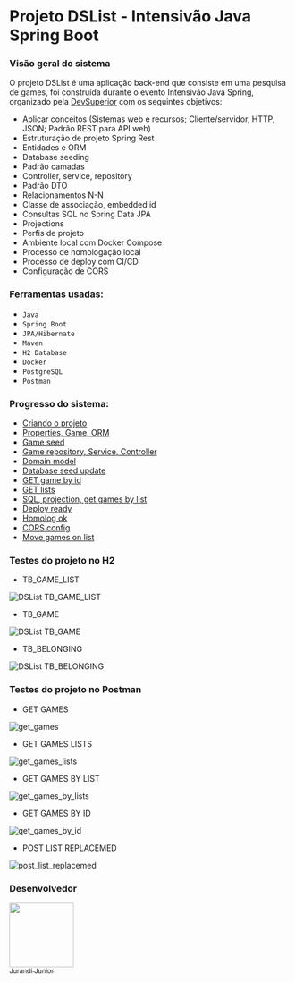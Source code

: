 # Projeto DSList - Intensivão Java Spring Boot

### Visão geral do sistema

O projeto DSList é uma aplicação back-end que consiste em uma pesquisa de games, foi construída durante o evento Intensivão Java Spring, organizado pela [DevSuperior](https://www.youtube.com/@DevSuperior) com os seguintes objetivos:

- Aplicar conceitos (Sistemas web e recursos; Cliente/servidor, HTTP, JSON; Padrão REST para API web)
- Estruturação de projeto Spring Rest
- Entidades e ORM
- Database seeding
- Padrão camadas
- Controller, service, repository
- Padrão DTO
- Relacionamentos N-N
- Classe de associação, embedded id
- Consultas SQL no Spring Data JPA
- Projections
- Perfis de projeto
- Ambiente local com Docker Compose
- Processo de homologação local
- Processo de deploy com CI/CD
- Configuração de CORS


### Ferramentas usadas:

- ``Java``
- ``Spring Boot``
- ``JPA/Hibernate``
- ``Maven``
- ``H2 Database``
- ``Docker``
- ``PostgreSQL``
- ``Postman``

### Progresso do sistema:

- [Criando o projeto](https://github.com/jurandi1/dslist/commit/aa9b6c44914ab0be3177a537257351bee1bebcc4) 
- [Properties, Game, ORM](https://github.com/jurandi1/dslist/commit/c91a6c28488b360308e488a1a5b494797a767860)
- [Game seed](https://github.com/jurandi1/dslist/commit/963429b413031e353b182a0b164fe6207148ab4c)
- [Game repository, Service, Controller](https://github.com/jurandi1/dslist/commit/088da857720fc4328ffd1ffc071f62370e34eccc)
- [Domain model](https://github.com/jurandi1/dslist/commit/1f0649ec0858abefc778d92d9904567ba3e48d73)
- [Database seed update](https://github.com/jurandi1/dslist/commit/8c293a9abc0c0154ae7d7d01bce0268066eafe7a)
- [GET game by id](https://github.com/jurandi1/dslist/commit/f0c9100c965fe30bb5d989184cf1457182d3ecd7)
- [GET lists](https://github.com/jurandi1/dslist/commit/f3aebdce44242b8612ef12928ae4ada06936cd6d)
- [SQL, projection, get games by list](https://github.com/jurandi1/dslist/commit/b17991ea12b559d1c07a291d9ed6627d911e4372)
- [Deploy ready](https://github.com/jurandi1/dslist/commit/7fcc04438040f800e1a7e3c92d56054521a7ea7b)
- [Homolog ok](https://github.com/jurandi1/dslist/commit/515532d1ce5b90d61e12e99d2acf2bb18ad36555)
- [CORS config](https://github.com/jurandi1/dslist/commit/19e472dd16335bb88adc83d3b8128b1da22920b5)
- [Move games on list](https://github.com/jurandi1/dslist/commit/827a70241b46f75c786857cb6d27f29b0b289fb4)

### Testes do projeto no H2

- TB_GAME_LIST

![DSList TB_GAME_LIST](https://github.com/jurandi1/dslist/assets/105133847/23ff08d8-f612-41fa-ae11-9b6f8b334119)

- TB_GAME

![DSList TB_GAME](https://github.com/jurandi1/dslist/assets/105133847/df3e41f2-1b23-47fe-9859-910b982a610b)

- TB_BELONGING

![DSList TB_BELONGING](https://github.com/jurandi1/dslist/assets/105133847/06e24a3f-3771-4391-9b28-8bfea84c275e)

### Testes do projeto no Postman

- GET GAMES

![get_games](https://github.com/jurandi1/dslist/assets/105133847/5add86c8-941f-48ae-b318-d0e98516d601)

- GET GAMES LISTS

![get_games_lists](https://github.com/jurandi1/dslist/assets/105133847/f5f5036e-1058-4f11-bfd2-753d1ace1584)

- GET GAMES BY LIST

![get_games_by_lists](https://github.com/jurandi1/dslist/assets/105133847/357f427c-0fa5-4a75-a096-01ae8a50e1ec)

- GET GAMES BY ID

![get_games_by_id](https://github.com/jurandi1/dslist/assets/105133847/bb6fefde-48aa-4b4a-88f1-835e202b62fd)

- POST LIST REPLACEMED

![post_list_replacemed](https://github.com/jurandi1/dslist/assets/105133847/1e7ae9a1-bd94-4215-9070-26ad1a68b77e)

### Desenvolvedor

[<img src="https://user-images.githubusercontent.com/105133847/215238362-763c8d76-55d2-4fd0-8b5f-f7080fbc4114.jpg" width=115><br><sub>Jurandi Junior</sub>](https://github.com/jurandi1)

